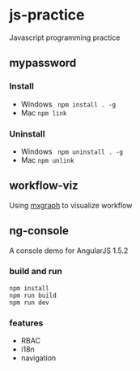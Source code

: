 # js-practice
Javascript programming practice

## mypassword

### Install
- Windows
``` npm install . -g```
- Mac
``` npm link ```

### Uninstall
- Windows
``` npm uninstall . -g```
- Mac
``` npm unlink ```

## workflow-viz

Using [mxgraph](https://github.com/jgraph/mxgraph) to visualize workflow


## ng-console

A console demo for AngularJS 1.5.2

### build and run
```
npm install
npm run build
npm run dev
```

### features
- RBAC
- i18n
- navigation
